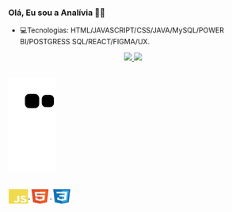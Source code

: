 ### Olá, Eu sou  a Analívia  👋😘
 
 
 - 💻Tecnologias: HTML/JAVASCRIPT/CSS/JAVA/MySQL/POWER BI/POSTGRESS SQL/REACT/FIGMA/UX.


 
  <div align="center">
  <a href="https://github.com/naliviaa">
  <img height="180em" src="https://github-readme-stats.vercel.app/api?username=naliviaa&show_icons=true&theme=dark&include_all_commits=true&count_private=true"/>
  <img height="180em" src="https://github-readme-stats.vercel.app/api/top-langs/?username=naliviaa&layout=compact&langs_count=7&theme=dark"/>
</div>
  <div style="display: inline_block"><br>
 
 
![snake gif](https://github.com/naliviaa/NALIVIA/blob/output/github-contribution-grid-snake.svg)

 <div style="display: inline_block"><br>
  <img align="center" alt="Nalivia-Js" height="30" width="40" src="https://raw.githubusercontent.com/devicons/devicon/master/icons/javascript/javascript-plain.svg">
  <img align="center" alt="Nalivia-HTML" height="30" width="40" src="https://raw.githubusercontent.com/devicons/devicon/master/icons/html5/html5-original.svg">
  <img align="center" alt="Nalivia-CSS" height="30" width="40" src="https://raw.githubusercontent.com/devicons/devicon/master/icons/css3/css3-original.svg"></div>
  
